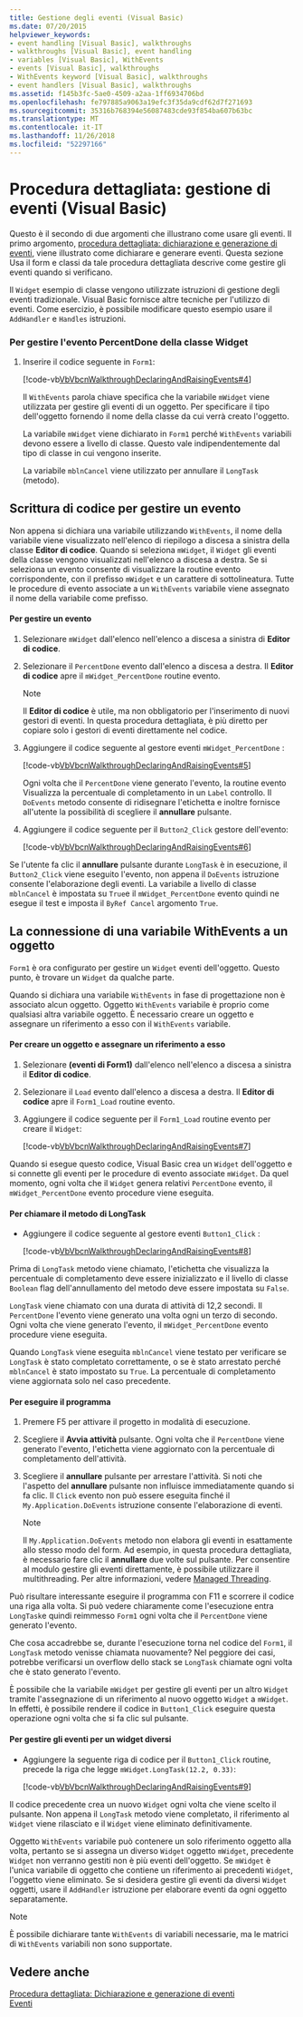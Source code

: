 ```yaml
---
title: Gestione degli eventi (Visual Basic)
ms.date: 07/20/2015
helpviewer_keywords:
- event handling [Visual Basic], walkthroughs
- walkthroughs [Visual Basic], event handling
- variables [Visual Basic], WithEvents
- events [Visual Basic], walkthroughs
- WithEvents keyword [Visual Basic], walkthroughs
- event handlers [Visual Basic], walkthroughs
ms.assetid: f145b3fc-5ae0-4509-a2aa-1ff6934706bd
ms.openlocfilehash: fe797885a9063a19efc3f35da9cdf62d7f271693
ms.sourcegitcommit: 35316b768394e56087483cde93f854ba607b63bc
ms.translationtype: MT
ms.contentlocale: it-IT
ms.lasthandoff: 11/26/2018
ms.locfileid: "52297166"
---
```

# <a name="walkthrough-handling-events-visual-basic"></a>Procedura dettagliata: gestione di eventi (Visual Basic)
Questo è il secondo di due argomenti che illustrano come usare gli eventi. Il primo argomento, [procedura dettagliata: dichiarazione e generazione di eventi](../../../../visual-basic/programming-guide/language-features/events/walkthrough-declaring-and-raising-events.md), viene illustrato come dichiarare e generare eventi. Questa sezione Usa il form e classi da tale procedura dettagliata descrive come gestire gli eventi quando si verificano.  
  
 Il `Widget` esempio di classe vengono utilizzate istruzioni di gestione degli eventi tradizionale. Visual Basic fornisce altre tecniche per l'utilizzo di eventi. Come esercizio, è possibile modificare questo esempio usare il `AddHandler` e `Handles` istruzioni.  
  
### <a name="to-handle-the-percentdone-event-of-the-widget-class"></a>Per gestire l'evento PercentDone della classe Widget  
  
1.  Inserire il codice seguente in `Form1`:  
  
     [!code-vb[VbVbcnWalkthroughDeclaringAndRaisingEvents#4](../../../../visual-basic/programming-guide/language-features/events/codesnippet/VisualBasic/walkthrough-handling-events_1.vb)]  
  
     Il `WithEvents` parola chiave specifica che la variabile `mWidget` viene utilizzata per gestire gli eventi di un oggetto. Per specificare il tipo dell'oggetto fornendo il nome della classe da cui verrà creato l'oggetto.  
  
     La variabile `mWidget` viene dichiarato in `Form1` perché `WithEvents` variabili devono essere a livello di classe. Questo vale indipendentemente dal tipo di classe in cui vengono inserite.  
  
     La variabile `mblnCancel` viene utilizzato per annullare il `LongTask` (metodo).  
  
## <a name="writing-code-to-handle-an-event"></a>Scrittura di codice per gestire un evento  
 Non appena si dichiara una variabile utilizzando `WithEvents`, il nome della variabile viene visualizzato nell'elenco di riepilogo a discesa a sinistra della classe **Editor di codice**. Quando si seleziona `mWidget`, il `Widget` gli eventi della classe vengono visualizzati nell'elenco a discesa a destra. Se si seleziona un evento consente di visualizzare la routine evento corrispondente, con il prefisso `mWidget` e un carattere di sottolineatura. Tutte le procedure di evento associate a un `WithEvents` variabile viene assegnato il nome della variabile come prefisso.  
  
#### <a name="to-handle-an-event"></a>Per gestire un evento  
  
1.  Selezionare `mWidget` dall'elenco nell'elenco a discesa a sinistra di **Editor di codice**.  
  
2.  Selezionare il `PercentDone` evento dall'elenco a discesa a destra. Il **Editor di codice** apre il `mWidget_PercentDone` routine evento.  
  
    > [!NOTE]
    >  Il **Editor di codice** è utile, ma non obbligatorio per l'inserimento di nuovi gestori di eventi. In questa procedura dettagliata, è più diretto per copiare solo i gestori di eventi direttamente nel codice.  
  
3.  Aggiungere il codice seguente al gestore eventi `mWidget_PercentDone` :  
  
     [!code-vb[VbVbcnWalkthroughDeclaringAndRaisingEvents#5](../../../../visual-basic/programming-guide/language-features/events/codesnippet/VisualBasic/walkthrough-handling-events_2.vb)]  
  
     Ogni volta che il `PercentDone` viene generato l'evento, la routine evento Visualizza la percentuale di completamento in un `Label` controllo. Il `DoEvents` metodo consente di ridisegnare l'etichetta e inoltre fornisce all'utente la possibilità di scegliere il **annullare** pulsante.  
  
4.  Aggiungere il codice seguente per il `Button2_Click` gestore dell'evento:  
  
     [!code-vb[VbVbcnWalkthroughDeclaringAndRaisingEvents#6](../../../../visual-basic/programming-guide/language-features/events/codesnippet/VisualBasic/walkthrough-handling-events_3.vb)]  
  
 Se l'utente fa clic il **annullare** pulsante durante `LongTask` è in esecuzione, il `Button2_Click` viene eseguito l'evento, non appena il `DoEvents` istruzione consente l'elaborazione degli eventi. La variabile a livello di classe `mblnCancel` è impostata su `True`e il `mWidget_PercentDone` evento quindi ne esegue il test e imposta il `ByRef Cancel` argomento `True`.  
  
## <a name="connecting-a-withevents-variable-to-an-object"></a>La connessione di una variabile WithEvents a un oggetto  
 `Form1` è ora configurato per gestire un `Widget` eventi dell'oggetto. Questo punto, è trovare un `Widget` da qualche parte.  
  
 Quando si dichiara una variabile `WithEvents` in fase di progettazione non è associato alcun oggetto. Oggetto `WithEvents` variabile è proprio come qualsiasi altra variabile oggetto. È necessario creare un oggetto e assegnare un riferimento a esso con il `WithEvents` variabile.  
  
#### <a name="to-create-an-object-and-assign-a-reference-to-it"></a>Per creare un oggetto e assegnare un riferimento a esso  
  
1.  Selezionare **(eventi di Form1)** dall'elenco nell'elenco a discesa a sinistra il **Editor di codice**.  
  
2.  Selezionare il `Load` evento dall'elenco a discesa a destra. Il **Editor di codice** apre il `Form1_Load` routine evento.  
  
3.  Aggiungere il codice seguente per il `Form1_Load` routine evento per creare il `Widget`:  
  
     [!code-vb[VbVbcnWalkthroughDeclaringAndRaisingEvents#7](../../../../visual-basic/programming-guide/language-features/events/codesnippet/VisualBasic/walkthrough-handling-events_4.vb)]  
  
 Quando si esegue questo codice, Visual Basic crea un `Widget` dell'oggetto e si connette gli eventi per le procedure di evento associate `mWidget`. Da quel momento, ogni volta che il `Widget` genera relativi `PercentDone` evento, il `mWidget_PercentDone` evento procedure viene eseguita.  
  
#### <a name="to-call-the-longtask-method"></a>Per chiamare il metodo di LongTask  
  
-   Aggiungere il codice seguente al gestore eventi `Button1_Click` :  
  
     [!code-vb[VbVbcnWalkthroughDeclaringAndRaisingEvents#8](../../../../visual-basic/programming-guide/language-features/events/codesnippet/VisualBasic/walkthrough-handling-events_5.vb)]  
  
 Prima di `LongTask` metodo viene chiamato, l'etichetta che visualizza la percentuale di completamento deve essere inizializzato e il livello di classe `Boolean` flag dell'annullamento del metodo deve essere impostata su `False`.  
  
 `LongTask` viene chiamato con una durata di attività di 12,2 secondi. Il `PercentDone` l'evento viene generato una volta ogni un terzo di secondo. Ogni volta che viene generato l'evento, il `mWidget_PercentDone` evento procedure viene eseguita.  
  
 Quando `LongTask` viene eseguita `mblnCancel` viene testato per verificare se `LongTask` è stato completato correttamente, o se è stato arrestato perché `mblnCancel` è stato impostato su `True`. La percentuale di completamento viene aggiornata solo nel caso precedente.  
  
#### <a name="to-run-the-program"></a>Per eseguire il programma  
  
1.  Premere F5 per attivare il progetto in modalità di esecuzione.  
  
2.  Scegliere il **Avvia attività** pulsante. Ogni volta che il `PercentDone` viene generato l'evento, l'etichetta viene aggiornato con la percentuale di completamento dell'attività.  
  
3.  Scegliere il **annullare** pulsante per arrestare l'attività. Si noti che l'aspetto del **annullare** pulsante non influisce immediatamente quando si fa clic. Il `Click` evento non può essere eseguita finché il `My.Application.DoEvents` istruzione consente l'elaborazione di eventi.  
  
    > [!NOTE]
    >  Il `My.Application.DoEvents` metodo non elabora gli eventi in esattamente allo stesso modo del form. Ad esempio, in questa procedura dettagliata, è necessario fare clic il **annullare** due volte sul pulsante. Per consentire al modulo gestire gli eventi direttamente, è possibile utilizzare il multithreading. Per altre informazioni, vedere [Managed Threading](../../../../standard/threading/index.md).
  
 Può risultare interessante eseguire il programma con F11 e scorrere il codice una riga alla volta. Si può vedere chiaramente come l'esecuzione entra `LongTask`e quindi reimmesso `Form1` ogni volta che il `PercentDone` viene generato l'evento.  
  
 Che cosa accadrebbe se, durante l'esecuzione torna nel codice del `Form1`, il `LongTask` metodo venisse chiamata nuovamente? Nel peggiore dei casi, potrebbe verificarsi un overflow dello stack se `LongTask` chiamate ogni volta che è stato generato l'evento.  
  
 È possibile che la variabile `mWidget` per gestire gli eventi per un altro `Widget` tramite l'assegnazione di un riferimento al nuovo oggetto `Widget` a `mWidget`. In effetti, è possibile rendere il codice in `Button1_Click` eseguire questa operazione ogni volta che si fa clic sul pulsante.  
  
#### <a name="to-handle-events-for-a-different-widget"></a>Per gestire gli eventi per un widget diversi  
  
-   Aggiungere la seguente riga di codice per il `Button1_Click` routine, precede la riga che legge `mWidget.LongTask(12.2, 0.33)`:  
  
     [!code-vb[VbVbcnWalkthroughDeclaringAndRaisingEvents#9](../../../../visual-basic/programming-guide/language-features/events/codesnippet/VisualBasic/walkthrough-handling-events_6.vb)]  
  
 Il codice precedente crea un nuovo `Widget` ogni volta che viene scelto il pulsante. Non appena il `LongTask` metodo viene completato, il riferimento al `Widget` viene rilasciato e il `Widget` viene eliminato definitivamente.  
  
 Oggetto `WithEvents` variabile può contenere un solo riferimento oggetto alla volta, pertanto se si assegna un diverso `Widget` oggetto `mWidget`, precedente `Widget` non verranno gestiti non è più eventi dell'oggetto. Se `mWidget` è l'unica variabile di oggetto che contiene un riferimento ai precedenti `Widget`, l'oggetto viene eliminato. Se si desidera gestire gli eventi da diversi `Widget` oggetti, usare il `AddHandler` istruzione per elaborare eventi da ogni oggetto separatamente.  
  
> [!NOTE]
>  È possibile dichiarare tante `WithEvents` di variabili necessarie, ma le matrici di `WithEvents` variabili non sono supportate.  
  
## <a name="see-also"></a>Vedere anche  
 [Procedura dettagliata: Dichiarazione e generazione di eventi](../../../../visual-basic/programming-guide/language-features/events/walkthrough-declaring-and-raising-events.md)  
 [Eventi](../../../../visual-basic/programming-guide/language-features/events/index.md)
